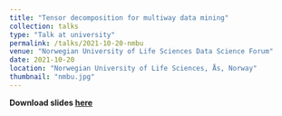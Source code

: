 ```yaml
---
title: "Tensor decomposition for multiway data mining"
collection: talks
type: "Talk at university"
permalink: /talks/2021-10-20-nmbu
venue: "Norwegian University of Life Sciences Data Science Forum"
date: 2021-10-20
location: "Norwegian University of Life Sciences, Ås, Norway"
thumbnail: "nmbu.jpg"
---
```


**Download slides [here](http://marieroald.github.io/files/2021-10-20-NMBU-tensor-seminar.pdf)**